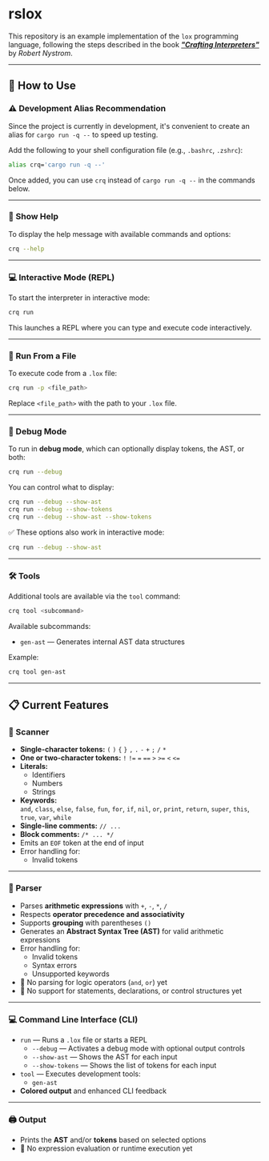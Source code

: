 # rslox

This repository is an example implementation of the `lox` programming language, following the steps described in the book [***"Crafting Interpreters"***](https://craftinginterpreters.com/) by *Robert Nystrom*.

---

## 🚀 How to Use

### ⚠️ **Development Alias Recommendation**

Since the project is currently in development, it's convenient to create an alias for `cargo run -q --` to speed up testing.

Add the following to your shell configuration file (e.g., `.bashrc`, `.zshrc`):

```bash
alias crq='cargo run -q --'
```

Once added, you can use `crq` instead of `cargo run -q --` in the commands below.

---

### 📖 Show Help

To display the help message with available commands and options:

```bash
crq --help 
```

---

### 💻 Interactive Mode (REPL)

To start the interpreter in interactive mode:

```bash
crq run
```

This launches a REPL where you can type and execute code interactively.

---

### 📂 Run From a File

To execute code from a `.lox` file:

```bash
crq run -p <file_path>
```

Replace `<file_path>` with the path to your `.lox` file.

---

### 🐛 Debug Mode

To run in **debug mode**, which can optionally display tokens, the AST, or both:

```bash
crq run --debug
```

You can control what to display:

```bash
crq run --debug --show-ast
crq run --debug --show-tokens
crq run --debug --show-ast --show-tokens
```

✅ These options also work in interactive mode:

```bash
crq run --debug --show-ast
```

---

### 🛠️ Tools

Additional tools are available via the `tool` command:

```bash
crq tool <subcommand>
```

Available subcommands:

- `gen-ast` — Generates internal AST data structures

Example:

```bash
crq tool gen-ast
```

---

## 📋 Current Features

### 📝 Scanner
- **Single-character tokens:** `(` `)` `{` `}` `,` `.` `-` `+` `;` `/` `*`
- **One or two-character tokens:** `!` `!=` `=` `==` `>` `>=` `<` `<=`
- **Literals:**  
  - Identifiers  
  - Numbers  
  - Strings  
- **Keywords:**  
  `and`, `class`, `else`, `false`, `fun`, `for`, `if`, `nil`, `or`, `print`, `return`, `super`, `this`, `true`, `var`, `while`
- **Single-line comments:** `// ...`
- **Block comments:** `/* ... */`
- Emits an `EOF` token at the end of input
- Error handling for:
  - Invalid tokens

---

### 🌳 Parser
- Parses **arithmetic expressions** with `+`, `-`, `*`, `/`
- Respects **operator precedence and associativity**
- Supports **grouping** with parentheses `()`
- Generates an **Abstract Syntax Tree (AST)** for valid arithmetic expressions
- Error handling for:
  - Invalid tokens  
  - Syntax errors  
  - Unsupported keywords  
- 🚫 No parsing for logic operators (`and`, `or`) yet
- 🚫 No support for statements, declarations, or control structures yet

---

### 💻 Command Line Interface (CLI)
- `run` — Runs a `.lox` file or starts a REPL
  - `--debug` — Activates a debug mode with optional output controls
  - `--show-ast` — Shows the AST for each input
  - `--show-tokens` — Shows the list of tokens for each input
- `tool` — Executes development tools:
  - `gen-ast`
- **Colored output** and enhanced CLI feedback

---

### 🖨️ Output
- Prints the **AST** and/or **tokens** based on selected options
- 🚫 No expression evaluation or runtime execution yet